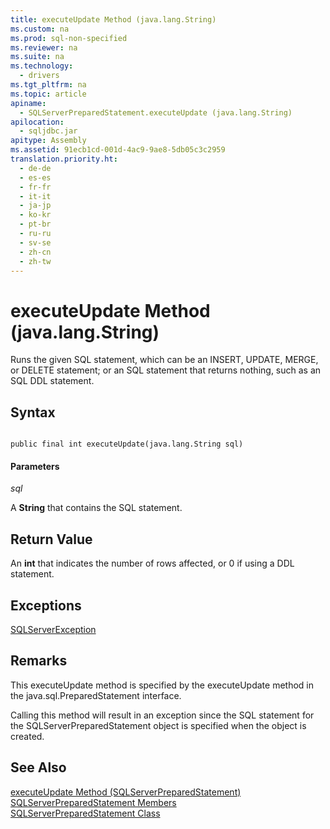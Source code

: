 ```yaml
---
title: executeUpdate Method (java.lang.String)
ms.custom: na
ms.prod: sql-non-specified
ms.reviewer: na
ms.suite: na
ms.technology: 
  - drivers
ms.tgt_pltfrm: na
ms.topic: article
apiname: 
  - SQLServerPreparedStatement.executeUpdate (java.lang.String)
apilocation: 
  - sqljdbc.jar
apitype: Assembly
ms.assetid: 91ecb1cd-001d-4ac9-9ae8-5db05c3c2959
translation.priority.ht: 
  - de-de
  - es-es
  - fr-fr
  - it-it
  - ja-jp
  - ko-kr
  - pt-br
  - ru-ru
  - sv-se
  - zh-cn
  - zh-tw
---
```

# executeUpdate Method (java.lang.String)
  Runs the given SQL statement, which can be an INSERT, UPDATE, MERGE, or DELETE statement; or an SQL statement that returns nothing, such as an SQL DDL statement.  
  
## Syntax  
  
```  
  
public final int executeUpdate(java.lang.String sql)  
```  
  
#### Parameters  
 *sql*  
  
 A **String** that contains the SQL statement.  
  
## Return Value  
 An **int** that indicates the number of rows affected, or 0 if using a DDL statement.  
  
## Exceptions  
 [SQLServerException](../content/SQLServerException-Class.md)  
  
## Remarks  
 This executeUpdate method is specified by the executeUpdate method in the java.sql.PreparedStatement interface.  
  
 Calling this method will result in an exception since the SQL statement for the SQLServerPreparedStatement object is specified when the object is created.  
  
## See Also  
 [executeUpdate Method &#40;SQLServerPreparedStatement&#41;](../content/executeUpdate-Method--SQLServerPreparedStatement-.md)   
 [SQLServerPreparedStatement Members](../content/SQLServerPreparedStatement-Members.md)   
 [SQLServerPreparedStatement Class](../content/SQLServerPreparedStatement-Class.md)  
  
  